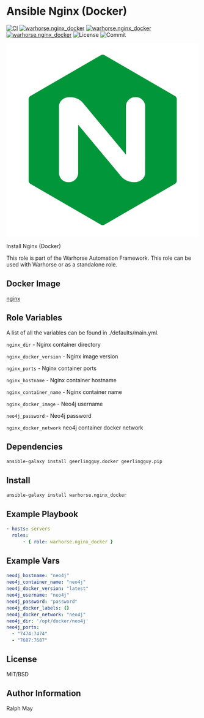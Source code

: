 Ansible Nginx (Docker)
=========
[![CI](https://github.com/warhorse/ansible-role-nginx-docker/workflows/CI/badge.svg?event=push)](https://github.com/warhorse/ansible-role-nginx-docker/actions?query=workflow%3ACI)
[![warhorse.nginx_docker](https://img.shields.io/ansible/role/57577)](https://galaxy.ansible.com/warhorse/nginx_docker)
[![warhorse.nginx_docker](https://img.shields.io/ansible/quality/57577)](https://galaxy.ansible.com/warhorse/nginx_docker)
[![warhorse.nginx_docker](https://img.shields.io/ansible/role/d/57577)](https://galaxy.ansible.com/warhorse/nginx_docker)
![License](https://img.shields.io/github/license/warhorse/ansible-role-nginx-docker)
![Commit](https://img.shields.io/github/last-commit/warhorse/ansible-role-nginx-docker)

![Nginx Logo](./images/nginx_logo.png "Nginx Logo")


Install Nginx (Docker)

This role is part of the Warhorse Automation Framework. This role can be used with Warhorse or as a standalone role.

Docker Image
-------------

[nginx](https://hub.docker.com/_/nginx/)

Role Variables
--------------

A list of all the variables can be found in ./defaults/main.yml.

`nginx_dir` - Nginx container directory 

`nginx_docker_version` - Nginx image version

`nginx_ports` - Nginx container ports

`nginx_hostname` - Nginx container hostname

`nginx_container_name` - Nginx container name 

`nginx_docker_image` - Neo4j username

`neo4j_password` - Neo4j password 

`nginx_docker_network` neo4j container docker network


Dependencies
------------

```shell
ansible-galaxy install geerlingguy.docker geerlingguy.pip
```

Install
------------

```shell
ansible-galaxy install warhorse.nginx_docker
```

Example Playbook
----------------

```yaml
- hosts: servers
  roles:
      - { role: warhorse.nginx_docker }
```

Example Vars
----------------

```yaml
neo4j_hostname: "neo4j"
neo4j_container_name: "neo4j"
neo4j_docker_version: "latest"
neo4j_username: "neo4j"
neo4j_password: "password"
neo4j_docker_labels: {}
neo4j_docker_network: "neo4j"
neo4j_dir: '/opt/docker/neo4j'
neo4j_ports:
  - "7474:7474"
  - "7687:7687"
```

License
-------

MIT/BSD

Author Information
------------------

Ralph May
